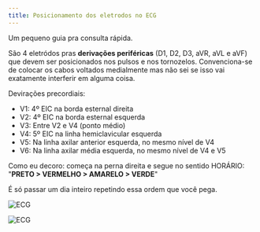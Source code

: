 ```yaml
---
title: Posicionamento dos eletrodos no ECG
---
```


Um pequeno guia pra consulta rápida.

São 4 eletródos pras **derivações periféricas** (D1, D2, D3, aVR, aVL e aVF) que devem ser posicionados nos pulsos e nos tornozelos. Convenciona-se de colocar os cabos voltados medialmente mas não sei se isso vai exatamente interferir em alguma coisa.

Devirações precordiais:

* V1: 4º EIC na borda esternal direita
* V2: 4º EIC na borda esternal esquerda
* V3: Entre V2 e V4 (ponto médio)
* V4: 5º EIC na linha hemiclavicular esquerda
* V5: Na linha axilar anterior esquerda, no mesmo nível de V4
* V6: Na linha axilar média esquerda, no mesmo nível de V4 e V5

Como eu decoro: começa na perna direita e segue no sentido HORÁRIO: "**PRETO > VERMELHO > AMARELO > VERDE**"

É só passar um dia inteiro repetindo essa ordem que você pega.

![ECG](/assets/img/medicina/eletrodos-ecg.png)

![ECG](/assets/img/medicina/eletrodos-ecg2.png)


